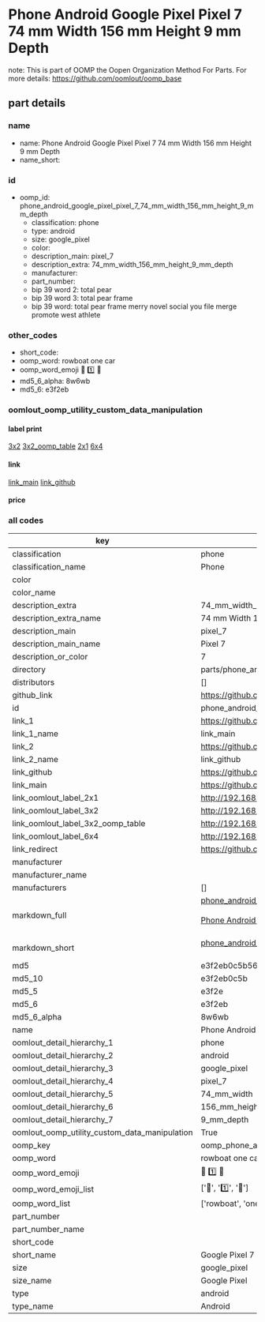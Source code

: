 # Phone Android Google Pixel Pixel 7 74 mm Width 156 mm Height 9 mm Depth  

note: This is part of OOMP the Oopen Organization Method For Parts. For more details: https://github.com/oomlout/oomp_base

##  part details
  







### name
* name: Phone Android Google Pixel Pixel 7 74 mm Width 156 mm Height 9 mm Depth
* name_short: 
### id
* oomp_id: phone_android_google_pixel_pixel_7_74_mm_width_156_mm_height_9_mm_depth
  * classification: phone
  * type: android
  * size: google_pixel
  * color: 
  * description_main: pixel_7
  * description_extra: 74_mm_width_156_mm_height_9_mm_depth
  * manufacturer: 
  * part_number: 
  * bip 39 word 2: total pear
  * bip 39 word 3: total pear frame
  * bip 39 word: total pear frame merry novel social you file merge promote west athlete

### other_codes
* short_code: 
* oomp_word: rowboat one car
* oomp_word_emoji :rowboat: :one: :car:
* md5_6_alpha: 8w6wb
* md5_6: e3f2eb






### oomlout_oomp_utility_custom_data_manipulation
#### label print
[3x2](http://192.168.1.245:1112/?label=oomp%208w6wb)
[3x2_oomp_table](http://192.168.1.108:1112/?label=oomp%208w6wb)
[2x1](http://192.168.1.242:1112/?label=oomp%208w6wb)
[6x4](http://192.168.1.55:1112/?label=oomp%208w6wb)    

#### link

[link_main](https://github.com/oomlout/oomlout_oomp_version_1_messy/tree/main/parts/phone_android_google_pixel_pixel_7_74_mm_width_156_mm_height_9_mm_depth) [link_github](https://github.com/oomlout/oomlout_oomp_version_1_messy/tree/main/parts/phone_android_google_pixel_pixel_7_74_mm_width_156_mm_height_9_mm_depth)                             

#### price







### all codes 
| key | value |  
| --- | --- |  
| classification | phone |  
| classification_name | Phone |  
| color |  |  
| color_name |  |  
| description_extra | 74_mm_width_156_mm_height_9_mm_depth |  
| description_extra_name | 74 mm Width 156 mm Height 9 mm Depth |  
| description_main | pixel_7 |  
| description_main_name | Pixel 7 |  
| description_or_color | 7 |  
| directory | parts/phone_android_google_pixel_pixel_7_74_mm_width_156_mm_height_9_mm_depth |  
| distributors | [] |  
| github_link | https://github.com/oomlout/oomlout_oomp_part_src/tree/main/parts/phone_android_google_pixel_pixel_7_74_mm_width_156_mm_height_9_mm_depth |  
| id | phone_android_google_pixel_pixel_7_74_mm_width_156_mm_height_9_mm_depth |  
| link_1 | https://github.com/oomlout/oomlout_oomp_version_1_messy/tree/main/parts/phone_android_google_pixel_pixel_7_74_mm_width_156_mm_height_9_mm_depth |  
| link_1_name | link_main |  
| link_2 | https://github.com/oomlout/oomlout_oomp_version_1_messy/tree/main/parts/phone_android_google_pixel_pixel_7_74_mm_width_156_mm_height_9_mm_depth |  
| link_2_name | link_github |  
| link_github | https://github.com/oomlout/oomlout_oomp_version_1_messy/tree/main/parts/phone_android_google_pixel_pixel_7_74_mm_width_156_mm_height_9_mm_depth |  
| link_main | https://github.com/oomlout/oomlout_oomp_version_1_messy/tree/main/parts/phone_android_google_pixel_pixel_7_74_mm_width_156_mm_height_9_mm_depth |  
| link_oomlout_label_2x1 | http://192.168.1.242:1112/?label=oomp%208w6wb |  
| link_oomlout_label_3x2 | http://192.168.1.245:1112/?label=oomp%208w6wb |  
| link_oomlout_label_3x2_oomp_table | http://192.168.1.108:1112/?label=oomp%208w6wb |  
| link_oomlout_label_6x4 | http://192.168.1.55:1112/?label=oomp%208w6wb |  
| link_redirect | https://github.com/oomlout/oomlout_oomp_version_1_messy/tree/main/parts/phone_android_google_pixel_pixel_7_74_mm_width_156_mm_height_9_mm_depth |  
| manufacturer |  |  
| manufacturer_name |  |  
| manufacturers | [] |  
| markdown_full | [phone_android_google_pixel_pixel_7_74_mm_width_156_mm_height_9_mm_depth](none)<br>[](none)<br>[Phone Android Google Pixel Pixel 7 74 Mm Width 156 Mm Height 9 Mm Depth](none)<br><br> |  
| markdown_short | [phone_android_google_pixel_pixel_7_74_mm_width_156_mm_height_9_mm_depth](none)<br><br> |  
| md5 | e3f2eb0c5b563fe737cb88bab928872e |  
| md5_10 | e3f2eb0c5b |  
| md5_5 | e3f2e |  
| md5_6 | e3f2eb |  
| md5_6_alpha | 8w6wb |  
| name | Phone Android Google Pixel Pixel 7 74 mm Width 156 mm Height 9 mm Depth |  
| oomlout_detail_hierarchy_1 | phone |  
| oomlout_detail_hierarchy_2 | android |  
| oomlout_detail_hierarchy_3 | google_pixel |  
| oomlout_detail_hierarchy_4 | pixel_7 |  
| oomlout_detail_hierarchy_5 | 74_mm_width |  
| oomlout_detail_hierarchy_6 | 156_mm_height |  
| oomlout_detail_hierarchy_7 | 9_mm_depth |  
| oomlout_oomp_utility_custom_data_manipulation | True |  
| oomp_key | oomp_phone_android_google_pixel_pixel_7_74_mm_width_156_mm_height_9_mm_depth |  
| oomp_word | rowboat one car |  
| oomp_word_emoji | :rowboat: :one: :car: |  
| oomp_word_emoji_list | [':rowboat:', ':one:', ':car:'] |  
| oomp_word_list | ['rowboat', 'one', 'car'] |  
| part_number |  |  
| part_number_name |  |  
| short_code |  |  
| short_name | Google Pixel 7 |  
| size | google_pixel |  
| size_name | Google Pixel |  
| type | android |  
| type_name | Android |  
